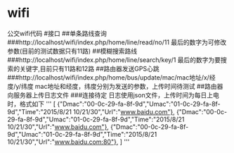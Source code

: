 # wifi
公交wifi代码
#接口
##单条路线查询
###http://localhost/wifi/index.php/home/line/read/no/11
最后的数字为可修改参数(目前的测试数据只有11路)
##模糊搜索路线
###http://localhost/wifi/index.php/home/line/search/key/1
最后的数字为要搜索的关键字,目前只有11路和12路
##路由器发送GPS心跳
###http://localhost/wifi/index.php/home/bus/update/mac/mac地址/x/经度/y/纬度
mac地址和经度，纬度分别为发送的参数，上传时间待测试
##路由器向服务器上传日志文件
###连接待定
日志使用json文件，上传时间为每日上电时，格式如下
'''
[
{"Dmac":"00-0c-29-fa-8f-9d","Umac":"01-0c-29-fa-8f-9d","Time":"2015/8/21 10/21/30","Url":"www.baidu.com"},
{"Dmac":"00-0c-29-fa-8f-9d","Umac":"01-0c-29-fa-8f-9d","Time":"2015/8/21 10/21/30","Url":"www.baidu.com"},
{"Dmac":"00-0c-29-fa-8f-9d","Umac":"01-0c-29-fa-8f-9d","Time":"2015/8/21 10/21/30","Url":"www.baidu.com:80"},
]
'''